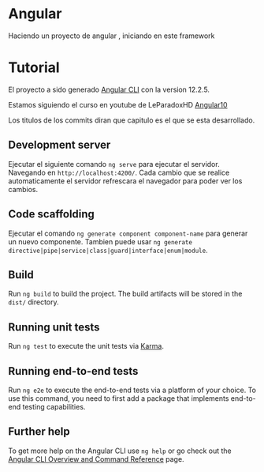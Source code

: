 # Angular
Haciendo un proyecto de angular , iniciando en este framework

# Tutorial

El proyecto a sido generado [Angular CLI](https://github.com/angular/angular-cli) con la 
version 12.2.5.

Estamos  siguiendo el curso en youtube de LeParadoxHD [Angular10](https://www.youtube.com/watch?v=SZtxwDAqEok&list=PLezsbUDiwcpmhNiMzVPYJXV0Rqn71G4PU&index=1&t=8s)

Los titulos de los commits diran que capitulo es el que se esta desarrollado.

## Development server

Ejecutar el siguiente comando `ng serve` para ejecutar el servidor. Navegando en `http://localhost:4200/`. Cada cambio que se realice automaticamente el servidor refrescara el navegador
para poder ver los cambios.

## Code scaffolding

Ejecutar el comando `ng generate component component-name` para generar un nuevo componente. Tambien puede usar `ng generate directive|pipe|service|class|guard|interface|enum|module`.

## Build

Run `ng build` to build the project. The build artifacts will be stored in the `dist/` directory.

## Running unit tests

Run `ng test` to execute the unit tests via [Karma](https://karma-runner.github.io).

## Running end-to-end tests

Run `ng e2e` to execute the end-to-end tests via a platform of your choice. To use this command, you need to first add a package that implements end-to-end testing capabilities.

## Further help

To get more help on the Angular CLI use `ng help` or go check out the [Angular CLI Overview and Command Reference](https://angular.io/cli) page.

